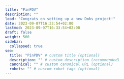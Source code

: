 ```yaml
---
title: "PinPDV"
description: ""
lead: "Congrats on setting up a new Doks project!"
date: 2023-09-07T16:33:54+02:00
lastmod: 2023-09-07T16:33:54+02:00
draft: false
weight: 500
sidebar:
  collapsed: true
seo:
  title: "PinPDV" # custom title (optional)
  description: "" # custom description (recommended)
  canonical: "" # custom canonical URL (optional)
  robots: "" # custom robot tags (optional)
---
```

